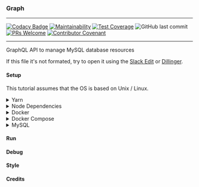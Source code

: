 ### Graph

---

[![Codacy Badge](https://api.codacy.com/project/badge/Grade/fe6a3cb9ff634640afd1336755d68cb2)](https://www.codacy.com/app/Sphinxs/Graph?utm_source=github.com&amp;utm_medium=referral&amp;utm_content=Sphinxs/Graph&amp;utm_campaign=Badge_Grade) [![Maintainability](https://api.codeclimate.com/v1/badges/2e94725148c871f8bbaf/maintainability)](https://codeclimate.com/github/Sphinxs/Graph/maintainability) [![Test Coverage](https://api.codeclimate.com/v1/badges/2e94725148c871f8bbaf/test_coverage)](https://codeclimate.com/github/Sphinxs/Graph/test_coverage) ![GitHub last commit](https://img.shields.io/github/last-commit/sphinxs/graph.svg) [![PRs Welcome](https://img.shields.io/badge/PRs-welcome-brightgreen.svg?style=flat-square)](http://makeapullrequest.com) [![Contributor Covenant](https://img.shields.io/badge/Contributor%20Covenant-v1.4%20adopted-ff69b4.svg)]([code-of-conduct.md](https://www.contributor-covenant.org/version/1/4/code-of-conduct))

---

GraphQL API to manage MySQL database resources

If this file it's not formated, try to open it using the [Slack Edit](https://stackedit.io/) or [Dillinger](https://dillinger.io/).

#### Setup

This tutorial assumes that the OS is based on Unix / Linux.

<details>
<summary>Yarn</summary>
Configure the repository:

```sh
$ curl -sS https://dl.yarnpkg.com/debian/pubkey.gpg | sudo apt-key add -
$
$ echo "deb https://dl.yarnpkg.com/debian/ stable main" | sudo tee /etc/apt/sources.list.d/yarn.list
```

Install the Node package manager:

```sh
$ sudo apt-get update && sudo apt-get install yarn
```
</details>

<details>
<summary>Node Dependencies</summary>
Install the dependencies in local scope using Yarn package manager:

```sh
$ yarn install
```
</details>

<details>
<summary>Docker</summary>
Install the Docker container tool via APT package manager:

```sh
$ sudo apt install docker.io
```

Add the Docker to the system group:

```sh
$ sudo groupadd docker
```

Check the Docker service status:

```sh
$ sudo service docker status # start | stop
```

Unmask the Docker service if the service is masked:

```sh
$ sudo systemctl unmask docker.service
```
</details>

<details>
<summary>Docker Compose</summary>
Install the Docker Compose wrapper for Docker via APT package manager:

```sh
$ sudo apt install docker-compose
```

Check the Docker Compose service status:

```sh
$ sudo service docker-compose status # start | stop
```

Unmask the Docker Compose service if the service is masked:

```sh
$ sudo systemctl unmask  docker-compose.service
```
</details>

<details>
<summary>MySQL</summary>
Install the MySQL image through [Docker Hub](https://hub.docker.com/) and create a database (*database-c*) container:

```sh
$ docker-compose -f docker-compose.yml up
```

<details>
<summary>Generate Models (Manually)</summary>
To generate the database models manually, open the [MySQL Workbench](https://www.mysql.com/products/workbench/), import the [relational/model.mwb](./relational/model.mwb) and export the model as a SQL script.

After generate the SQL script, copy the script to the database container created before:

```sh
$ docker cp model.sql database-c:.
```

Open the database container (*database-c*) MySQL CLI:

```sh
$ docker exec -it database-c mysql # -u root -p
```

Generate the models in the MySQL database through the MySQL CLI using the SQL script:

```sh
mysql> source /model.sql
```
</details>

<details>
<summary>Generate Models (Automatically - **Recommended**)</summary>
To generate the database models automatically, open the database container (database-c) MySQL CLI::

```sh
$ docker exec -it database-c mysql # -u root -p
```

Create a database:

```sh
mysql> CREATE DATABASE graph;
```

Open a Shell, enter inside this repository folder and generate the models in the MySQL database through the Sequelize CLI Yarn `sync` script:

```sh
$ yarn db-sync
```
</details>

After create a database and generate the models inside the database, set the database access configuration inside the [config/config.json](./config/config.json) file.
</details>

#### Run

#### Debug

#### Style

#### Credits